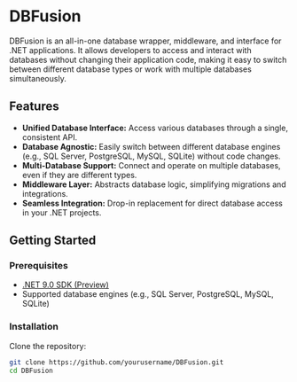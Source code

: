 # DBFusion

DBFusion is an all-in-one database wrapper, middleware, and interface for .NET applications. It allows developers to access and interact with databases without changing their application code, making it easy to switch between different database types or work with multiple databases simultaneously.

## Features

- **Unified Database Interface:** Access various databases through a single, consistent API.
- **Database Agnostic:** Easily switch between different database engines (e.g., SQL Server, PostgreSQL, MySQL, SQLite) without code changes.
- **Multi-Database Support:** Connect and operate on multiple databases, even if they are different types.
- **Middleware Layer:** Abstracts database logic, simplifying migrations and integrations.
- **Seamless Integration:** Drop-in replacement for direct database access in your .NET projects.

## Getting Started

### Prerequisites

- [.NET 9.0 SDK (Preview)](https://dotnet.microsoft.com/en-us/download/dotnet/9.0)
- Supported database engines (e.g., SQL Server, PostgreSQL, MySQL, SQLite)

### Installation

Clone the repository:

````bash
git clone https://github.com/yourusername/DBFusion.git
cd DBFusion